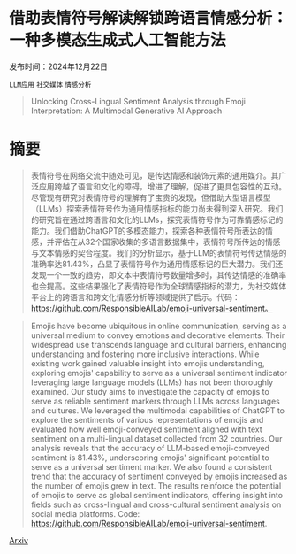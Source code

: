 # 借助表情符号解读解锁跨语言情感分析：一种多模态生成式人工智能方法

发布时间：2024年12月22日

`LLM应用` `社交媒体` `情感分析`

> Unlocking Cross-Lingual Sentiment Analysis through Emoji Interpretation: A Multimodal Generative AI Approach

# 摘要

> 表情符号在网络交流中随处可见，是传达情感和装饰元素的通用媒介。其广泛应用跨越了语言和文化的障碍，增进了理解，促进了更具包容性的互动。尽管现有研究对表情符号的理解有了宝贵的发现，但借助大型语言模型（LLMs）探索表情符号作为通用情感指标的能力尚未得到深入研究。我们的研究旨在通过跨语言和文化的LLMs，探究表情符号作为可靠情感标记的能力。我们借助ChatGPT的多模态能力，探索各种表情符号所表达的情感，并评估在从32个国家收集的多语言数据集中，表情符号所传达的情感与文本情感的契合程度。我们的分析显示，基于LLM的表情符号传达情感的准确率达81.43%，凸显了表情符号作为通用情感标记的巨大潜力。我们还发现一个一致的趋势，即文本中表情符号数量增多时，其传达情感的准确率也会提高。这些结果强化了表情符号作为全球情感指标的潜力，为社交媒体平台上的跨语言和跨文化情感分析等领域提供了启示。代码：https://github.com/ResponsibleAILab/emoji-universal-sentiment。

> Emojis have become ubiquitous in online communication, serving as a universal medium to convey emotions and decorative elements. Their widespread use transcends language and cultural barriers, enhancing understanding and fostering more inclusive interactions. While existing work gained valuable insight into emojis understanding, exploring emojis' capability to serve as a universal sentiment indicator leveraging large language models (LLMs) has not been thoroughly examined. Our study aims to investigate the capacity of emojis to serve as reliable sentiment markers through LLMs across languages and cultures. We leveraged the multimodal capabilities of ChatGPT to explore the sentiments of various representations of emojis and evaluated how well emoji-conveyed sentiment aligned with text sentiment on a multi-lingual dataset collected from 32 countries. Our analysis reveals that the accuracy of LLM-based emoji-conveyed sentiment is 81.43%, underscoring emojis' significant potential to serve as a universal sentiment marker. We also found a consistent trend that the accuracy of sentiment conveyed by emojis increased as the number of emojis grew in text. The results reinforce the potential of emojis to serve as global sentiment indicators, offering insight into fields such as cross-lingual and cross-cultural sentiment analysis on social media platforms. Code: https://github.com/ResponsibleAILab/emoji-universal-sentiment.

[Arxiv](https://arxiv.org/abs/2412.17255)